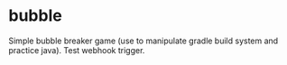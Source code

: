 # bubble
Simple bubble breaker game (use to manipulate gradle build system and practice java).
Test webhook trigger.
